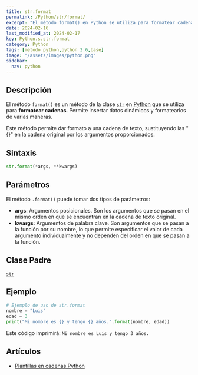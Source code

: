 ```yaml
---
title: str.format
permalink: /Python/str/format/
excerpt: "El método format() en Python se utiliza para formatear cadenas, permitiendo insertar datos dinámicos de manera personalizada."
date: 2024-02-16
last_modified_at: 2024-02-17
key: Python.s.str.format
category: Python
tags: [metodo python,python 2.6,base]
image: "/assets/images/python.png"
sidebar:
  nav: python
---
```


## Descripción


El método `format()` es un método de la clase [`str`](https://www.w3api.com/Python/str/) en [Python](https://www.manualweb.net/python/) que se utiliza para **formatear cadenas**. Permite insertar datos dinámicos y formatearlos de varias maneras.


Este método permite dar formato a una cadena de texto, sustituyendo las "{}" en la cadena original por los argumentos proporcionados.


## **Sintaxis**


```python
str.format(*args, **kwargs)
```


## **Parámetros**


El método `.format()` puede tomar dos tipos de parámetros:

- **args**: Argumentos posicionales. Son los argumentos que se pasan en el mismo orden en que se encuentran en la cadena de texto original.
- **kwargs**: Argumentos de palabra clave. Son argumentos que se pasan a la función por su nombre, lo que permite especificar el valor de cada argumento individualmente y no dependen del orden en que se pasan a la función.

## **Clase Padre**


[`str`](https://www.w3api.com/Python/str/)


## **Ejemplo**


```python
# Ejemplo de uso de str.format
nombre = "Luis"
edad = 3
print("Mi nombre es {} y tengo {} años.".format(nombre, edad))

```


Este código imprimirá: `Mi nombre es Luis y tengo 3 años.`


## **Artículos**

- [Plantillas en cadenas Python](https://lineadecodigo.com/python/plantillas-en-cadenas-python/)
